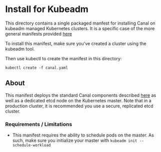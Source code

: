 # Install for Kubeadm

This directory contains a single packaged manfest for installing Canal on kubeadm managed Kubernetes clusters.  It is a specific case of the 
more general manifests provided [here](../README.md)

To install this manifest, make sure you've created a cluster using the kubeadm tool.

Then use kubectl to create the manifest in this directory:

```
kubectl create -f canal.yaml
```

## About

This manifest deploys the standard Canal components described [here](../README.md) as well as a dedicated etcd
node on the Kubernetes master.  Note that in a production cluster, it is recommended you use a secure, replicated etcd cluster.

### Requirements / Limitations

* This manifest requires the ability to schedule pods on the master.  As such, make sure you initialize your master with `kubeadm init --schedule-workload`

